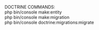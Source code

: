 DOCTRINE COMMANDS: <br>
php bin/console make:entity <br>
php bin/console make:migration <br>
php bin/console doctrine:migrations:migrate